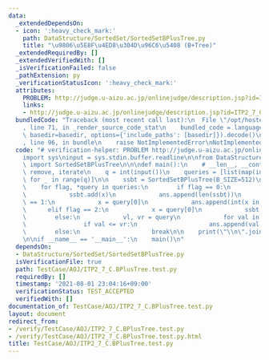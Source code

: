 ```yaml
---
data:
  _extendedDependsOn:
  - icon: ':heavy_check_mark:'
    path: DataStructure/SortedSet/SortedSetBPlusTree.py
    title: "\u9806\u5E8F\u4ED8\u304D\u96C6\u5408 (B+Tree)"
  _extendedRequiredBy: []
  _extendedVerifiedWith: []
  _isVerificationFailed: false
  _pathExtension: py
  _verificationStatusIcon: ':heavy_check_mark:'
  attributes:
    PROBLEM: http://judge.u-aizu.ac.jp/onlinejudge/description.jsp?id=ITP2_7_C
    links:
    - http://judge.u-aizu.ac.jp/onlinejudge/description.jsp?id=ITP2_7_C
  bundledCode: "Traceback (most recent call last):\n  File \"/opt/hostedtoolcache/Python/3.9.6/x64/lib/python3.9/site-packages/onlinejudge_verify/documentation/build.py\"\
    , line 71, in _render_source_code_stat\n    bundled_code = language.bundle(stat.path,\
    \ basedir=basedir, options={'include_paths': [basedir]}).decode()\n  File \"/opt/hostedtoolcache/Python/3.9.6/x64/lib/python3.9/site-packages/onlinejudge_verify/languages/python.py\"\
    , line 96, in bundle\n    raise NotImplementedError\nNotImplementedError\n"
  code: "# verification-helper: PROBLEM http://judge.u-aizu.ac.jp/onlinejudge/description.jsp?id=ITP2_7_C\n\
    import sys\ninput = sys.stdin.buffer.readline\n\nfrom DataStructure.SortedSet.SortedSetBPlusTree\
    \ import SortedSetBPlusTree\n\n\ndef main():\n    # __len__, __contains__, add,\
    \ remove, iterate\n    q = int(input())\n    queries = [list(map(int, input().split()))\
    \ for _ in range(q)]\n\n    ssbt = SortedSetBPlusTree(B_SIZE=512)\n    ans = []\n\
    \    for flag, *query in queries:\n        if flag == 0:\n            x = query[0]\n\
    \            ssbt.add(x)\n            ans.append(len(ssbt))\n        elif flag\
    \ == 1:\n            x = query[0]\n            ans.append(int(x in ssbt))\n  \
    \      elif flag == 2:\n            x = query[0]\n            ssbt.remove(x)\n\
    \        else:\n            vl, vr = query\n            for val in ssbt.iterate(vl):\n\
    \                if val <= vr:\n                    ans.append(val)\n        \
    \        else:\n                    break\n\n    print(\"\\n\".join(map(str, ans)))\n\
    \n\nif __name__ == '__main__':\n    main()\n"
  dependsOn:
  - DataStructure/SortedSet/SortedSetBPlusTree.py
  isVerificationFile: true
  path: TestCase/AOJ/ITP2_7_C.BPlusTree.test.py
  requiredBy: []
  timestamp: '2021-08-01 23:04:16+09:00'
  verificationStatus: TEST_ACCEPTED
  verifiedWith: []
documentation_of: TestCase/AOJ/ITP2_7_C.BPlusTree.test.py
layout: document
redirect_from:
- /verify/TestCase/AOJ/ITP2_7_C.BPlusTree.test.py
- /verify/TestCase/AOJ/ITP2_7_C.BPlusTree.test.py.html
title: TestCase/AOJ/ITP2_7_C.BPlusTree.test.py
---
```

